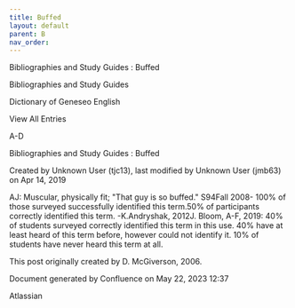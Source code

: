 ```yaml
---
title: Buffed
layout: default
parent: B
nav_order:
---
```


Bibliographies and Study Guides : Buffed

Bibliographies and Study Guides

Dictionary of Geneseo English

View All Entries

A-D

Bibliographies and Study Guides : Buffed

Created by  Unknown User (tjc13), last modified by  Unknown User (jmb63) on Apr 14, 2019

AJ: Muscular, physically fit; &quot;That guy is so buffed.&quot; S94Fall 2008- 100% of those surveyed successfully identified this term.50% of participants correctly identified this term. -K.Andryshak, 2012J. Bloom, A-F, 2019: 40% of students surveyed correctly identified this term in this use. 40% have at least heard of this term before, however could not identify it. 10% of students have never heard this term at all. 

This post originally created by D. McGiverson, 2006.

Document generated by Confluence on May 22, 2023 12:37

Atlassian
